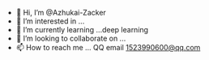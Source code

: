 - 👋 Hi, I’m @Azhukai-Zacker
- 👀 I’m interested in ...
- 🌱 I’m currently learning ...deep learning
- 💞️ I’m looking to collaborate on ...
- 📫 How to reach me ...  QQ email 1523990600@qq.com

<!---
Azhukai-Zacker/Azhukai-Zacker is a ✨ special ✨ repository because its `README.md` (this file) appears on your GitHub profile.
You can click the Preview link to take a look at your changes.
--->
